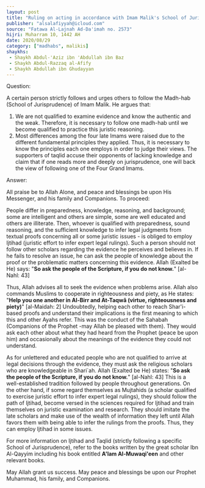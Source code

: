 ```yaml
---
layout: post
title: "Ruling on acting in accordance with Imam Malik's School of Jurisprudence"
publisher: "alsalafiyyah@icloud.com"
source: "Fatawa Al-Lajnah Ad-Da'imah no. 2573"
hijri: Muharram 10, 1442 AH
date: 2020/08/29
category: ["madhabs", malikis]
shaykhs: 
 - Shaykh Abdul-'Aziz ibn 'Abdullah ibn Baz
 - Shaykh Abdul-Razzaq al-Afify
 - Shaykh Abdullah ibn Ghudayyan
---
```


Question: 

A certain person strictly follows and urges others to follow the Madh-hab (School of Jurisprudence) of Imam Malik. He argues that:

1. We are not qualified to examine evidence and know the authentic and the weak. Therefore, it is necessary to follow one madh-hab until we become qualified to practice this juristic reasoning.
2. Most differences among the four late Imams were raised due to the different fundamental principles they applied. Thus, it is necessary to know the principles each one employs in order to judge their views. The supporters of taqlid accuse their opponents of lacking knowledge and claim that if one reads more and deeply on jurisprudence, one will back the view of following one of the Four Grand Imams.

Answer:

All praise be to Allah Alone, and peace and blessings be upon His Messenger, and his family and Companions. To proceed: 

People differ in preparedness, knowledge, reasoning, and background; some are intelligent and others are simple, some are well educated and others are illiterate. Then, whoever is qualified with preparedness, sound reasoning, and the sufficient knowledge to infer legal judgments from textual proofs concerning all or some juristic issues - is obliged to employ Ijtihad (juristic effort to infer expert legal rulings). Such a person should not follow other scholars regarding the evidence he perceives and believes in. If he fails to resolve an issue, he can ask the people of knowledge about the proof or the problematic matters concerning this evidence. Allah (Exalted be He) says: "**So ask the people of the Scripture, if you do not know.**" [al-Nahl: 43]

Thus, Allah advises all to seek the evidence when problems arise. Allah also commands Muslims to cooperate in righteousness and piety, as He states: "**Help you one another in Al-Birr and At-Taqwâ (virtue, righteousness and piety)**" [al-Maidah: 2] Undoubtedly, helping each other to reach Shar'i-based proofs and understand their implications is the first meaning to which this and other Ayahs refer. This was the conduct of the Sahabah (Companions of the Prophet -may Allah be pleased with them). They would ask each other about what they had heard from the Prophet (peace be upon him) and occasionally about the meanings of the evidence they could not understand.

As for unlettered and educated people who are not qualified to arrive at legal decisions through the evidence, they must ask the religious scholars who are knowledgeable in Shari`ah. Allah (Exalted be He) states: "**So ask the people of the Scripture, if you do not know.**" [al-Nahl: 43] This is a well-established tradition followed by people throughout generations. On the other hand, if some regard themselves as Mujtahids (a scholar qualified to exercise juristic effort to infer expert legal rulings), they should follow the path of Ijtihad, become versed in the sciences required for Ijtihad and train themselves on juristic examination and research. They should imitate the late scholars and make use of the wealth of information they left until Allah favors them with being able to infer the rulings from the proofs. Thus, they can employ Ijtihad in some issues.

For more information on Ijtihad and Taqlid (strictly following a specific School of Jurisprudence), refer to the books written by the great scholar Ibn Al-Qayyim including his book entitled **A'lam Al-Muwaqi'een** and other relevant books.

May Allah grant us success. May peace and blessings be upon our Prophet Muhammad, his family, and Companions.
